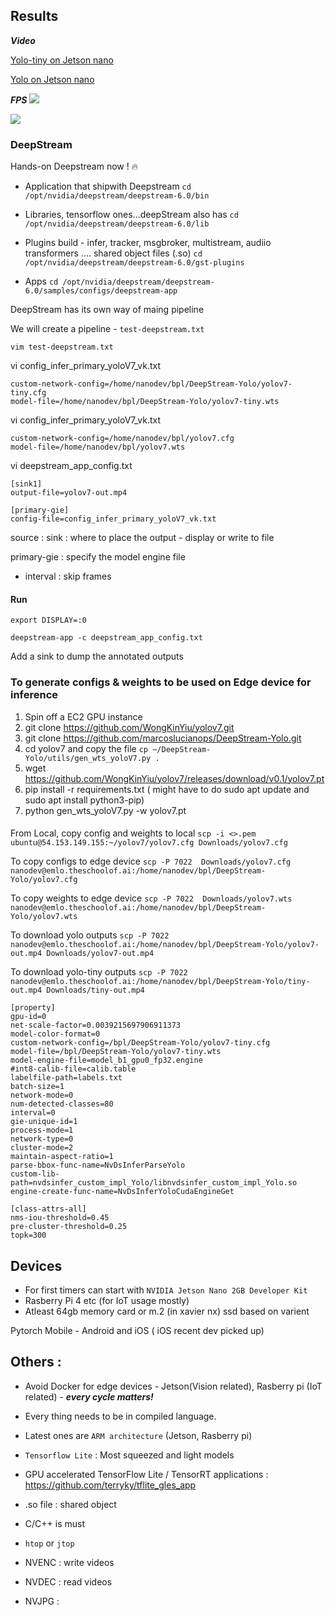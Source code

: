 ## Results 

***Video***

[Yolo-tiny on Jetson nano](https://youtu.be/GPZsdEFRfq8)

[Yolo on Jetson nano](https://youtu.be/0j0eQue9olc)

***FPS***
<img src="images/FPS.png" />

<img src="images/GPU.png" />

### DeepStream

Hands-on Deepstream now ! 🔥

- Application that shipwith Deepstream
```cd /opt/nvidia/deepstream/deepstream-6.0/bin```

- Libraries, tensorflow ones...deepStream also has
```cd /opt/nvidia/deepstream/deepstream-6.0/lib```

- Plugins build  - infer, tracker, msgbroker, multistream, audiio transformers .... shared object files (.so)
```cd /opt/nvidia/deepstream/deepstream-6.0/gst-plugins```

- Apps
```cd /opt/nvidia/deepstream/deepstream-6.0/samples/configs/deepstream-app```

DeepStream has its own way of maing pipeline

We will create a pipeline - ```test-deepstream.txt```

```
vim test-deepstream.txt
```

vi config_infer_primary_yoloV7_vk.txt
```
custom-network-config=/home/nanodev/bpl/DeepStream-Yolo/yolov7-tiny.cfg
model-file=/home/nanodev/bpl/DeepStream-Yolo/yolov7-tiny.wts
```

vi config_infer_primary_yoloV7_vk.txt
```
custom-network-config=/home/nanodev/bpl/yolov7.cfg
model-file=/home/nanodev/bpl/yolov7.wts
```

vi deepstream_app_config.txt 
```
[sink1]
output-file=yolov7-out.mp4

[primary-gie]
config-file=config_infer_primary_yoloV7_vk.txt
```

source :
sink : where to place the output - display or write to file 

primary-gie : specify the model engine file
- interval : skip frames


#### Run
```export DISPLAY=:0```

```deepstream-app -c deepstream_app_config.txt```

Add a sink to dump the annotated outputs

### To generate configs & weights to be used on Edge device for inference
1. Spin off a EC2 GPU instance 
2. git clone https://github.com/WongKinYiu/yolov7.git
3. git clone https://github.com/marcoslucianops/DeepStream-Yolo.git
4. cd yolov7 and copy the file ```cp ~/DeepStream-Yolo/utils/gen_wts_yoloV7.py .```
5. wget https://github.com/WongKinYiu/yolov7/releases/download/v0.1/yolov7.pt
6. pip install -r requirements.txt ( might have to do sudo apt update and sudo apt install python3-pip)
7. python gen_wts_yoloV7.py -w yolov7.pt

#### 
From Local, copy config and weights to local
```scp -i <>.pem ubuntu@54.153.149.155:~/yolov7/yolov7.cfg Downloads/yolov7.cfg```

To copy configs to edge device
```scp -P 7022  Downloads/yolov7.cfg nanodev@emlo.theschoolof.ai:/home/nanodev/bpl/DeepStream-Yolo/yolov7.cfg```

To copy weights to edge device
```scp -P 7022  Downloads/yolov7.wts nanodev@emlo.theschoolof.ai:/home/nanodev/bpl/DeepStream-Yolo/yolov7.wts```

To download yolo outputs
```scp -P 7022  nanodev@emlo.theschoolof.ai:/home/nanodev/bpl/DeepStream-Yolo/yolov7-out.mp4 Downloads/yolov7-out.mp4```

To download yolo-tiny outputs
```scp -P 7022  nanodev@emlo.theschoolof.ai:/home/nanodev/bpl/DeepStream-Yolo/tiny-out.mp4 Downloads/tiny-out.mp4```


```
[property]
gpu-id=0
net-scale-factor=0.0039215697906911373
model-color-format=0
custom-network-config=/bpl/DeepStream-Yolo/yolov7-tiny.cfg
model-file=/bpl/DeepStream-Yolo/yolov7-tiny.wts
model-engine-file=model_b1_gpu0_fp32.engine
#int8-calib-file=calib.table
labelfile-path=labels.txt
batch-size=1
network-mode=0
num-detected-classes=80
interval=0
gie-unique-id=1
process-mode=1
network-type=0
cluster-mode=2
maintain-aspect-ratio=1
parse-bbox-func-name=NvDsInferParseYolo
custom-lib-path=nvdsinfer_custom_impl_Yolo/libnvdsinfer_custom_impl_Yolo.so
engine-create-func-name=NvDsInferYoloCudaEngineGet

[class-attrs-all]
nms-iou-threshold=0.45
pre-cluster-threshold=0.25
topk=300
```

## Devices  
- For first timers can start with ```NVIDIA Jetson Nano 2GB Developer Kit```
- Rasberry Pi 4 etc (for IoT usage mostly)
- Atleast 64gb memory card or m.2 (in xavier nx) ssd based on varient

Pytorch Mobile - Android and iOS ( iOS recent dev picked up)

## Others :

- Avoid Docker for edge devices - Jetson(Vision related), Rasberry pi (IoT related) - ***every cycle matters!*** 

- Every thing needs to be in compiled language.

- Latest ones are ```ARM architecture``` (Jetson, Rasberry pi)

- ```Tensorflow Lite``` : Most squeezed and light models 

- GPU accelerated TensorFlow Lite / TensorRT applications :  https://github.com/terryky/tflite_gles_app

- .so file : shared object

- C/C++ is must

- ```htop``` or ```jtop```

- NVENC : write videos

- NVDEC : read videos

- NVJPG : 
